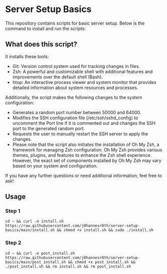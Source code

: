 # Server Setup Basics

This repository contains scripts for basic server setup. Below is the command to install and run the scripts:

## What does this script?

It installs these tools:
- Git: Version control system used for tracking changes in files.
- Zsh: A powerful and customizable shell with additional features and improvements over the default shell (Bash).
- htop: An interactive process viewer and system monitor that provides detailed information about system resources and processes.

Additionally, the script makes the following changes to the system configuration:
- Generates a random port number between 50000 and 64000.
- Modifies the SSH configuration file (/etc/ssh/sshd_config) to uncomment the Port line if it is commented out and changes the SSH port to the generated random port.
- Requests the user to manually restart the SSH server to apply the changes.
- Please note that the script also initiates the installation of Oh My Zsh, a framework for managing Zsh configuration. Oh My Zsh provides various themes, plugins, and features to enhance the Zsh shell experience. However, the exact set of components installed by Oh My Zsh may vary based on your system and configuration.

If you have any further questions or need additional information, feel free to ask!

## Usage

### Step 1
```shell
cd ~ && curl -o install.sh https://raw.githubusercontent.com/j0hannesr0th/server-setup-basics/main/install.sh && chmod +x install.sh && sudo ./install.sh
```

### Step 2

```shell
cd ~ && curl -o post_install.sh https://raw.githubusercontent.com/j0hannesr0th/server-setup-basics/main/post_install.sh && chmod +x post_install.sh && ./post_install.sh && rm install.sh && rm post_install.sh
```
